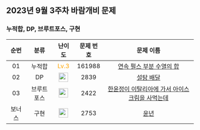 ## 2023년 9월 3주차 바람개비 문제

### 누적합, DP, 브루트포스, 구현

| 순번 | 분류 | 난이도 | 문제 번호 | 문제 이름 |
| :-----: | :-----: | :-----: | :-----: | :-----: |
| 01 | 누적합 | <span style="color:orange"> Lv.3 </span> | 161988 | [연속 펄스 부분 수열의 합](https://school.programmers.co.kr/learn/courses/30/lessons/161988) |
| 02 | DP | <img height="25px" width="25px" src="https://static.solved.ac/tier_small/7.svg"/> | 2839 | [설탕 배달](https://www.acmicpc.net/problem/2839) |
| 03 | 브루트포스 | <img height="25px" width="25px" src="https://static.solved.ac/tier_small/7.svg"/> | 2422 | [한윤정이 이탈리아에 가서 아이스크림을 사먹는데](https://www.acmicpc.net/problem/2422) |
| 보너스 | 구현 | <img height="25px" width="25px" src="https://static.solved.ac/tier_small/1.svg"/> | 2753 | [윤년](https://www.acmicpc.net/problem/2753) |
